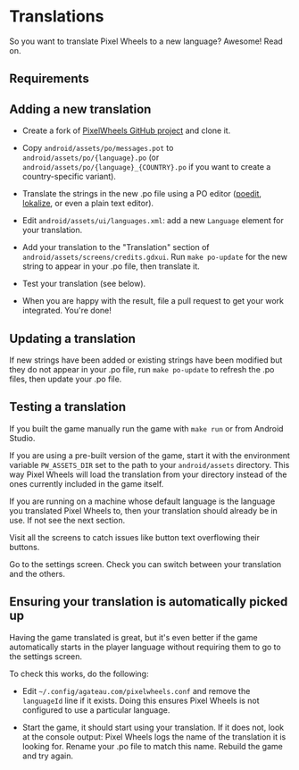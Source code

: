 # Translations

So you want to translate Pixel Wheels to a new language? Awesome! Read on.

## Requirements

## Adding a new translation

- Create a fork of [PixelWheels GitHub project][github] and clone it.

- Copy `android/assets/po/messages.pot` to `android/assets/po/{language}.po` (or `android/assets/po/{language}_{COUNTRY}.po` if you want to create a country-specific variant).

- Translate the strings in the new .po file using a PO editor ([poedit][], [lokalize][], or even a plain text editor).

- Edit `android/assets/ui/languages.xml`: add a new `Language` element for your translation.

- Add your translation to the "Translation" section of `android/assets/screens/credits.gdxui`. Run `make po-update` for the new string to appear in your .po file, then translate it.

- Test your translation (see below).

- When you are happy with the result, file a pull request to get your work integrated. You're done!

[poedit]: https://www.poedit.net/

[lokalize]: https://apps.kde.org/lokalize/

[github]: https://github.com/agateau/pixelwheels

## Updating a translation

If new strings have been added or existing strings have been modified but they do not appear in your .po file, run `make po-update` to refresh the .po files, then update your .po file.

## Testing a translation

If you built the game manually run the game with `make run` or from Android Studio.

If you are using a pre-built version of the game, start it with the environment variable `PW_ASSETS_DIR` set to the path to your `android/assets` directory. This way Pixel Wheels will load the translation from your directory instead of the ones currently included in the game itself.

If you are running on a machine whose default language is the language you translated Pixel Wheels to, then your translation should already be in use. If not see the next section.

Visit all the screens to catch issues like button text overflowing their buttons.

Go to the settings screen. Check you can switch between your translation and the others.

## Ensuring your translation is automatically picked up

Having the game translated is great, but it's even better if the game automatically starts in the player language without requiring them to go to the settings screen.

To check this works, do the following:

- Edit `~/.config/agateau.com/pixelwheels.conf` and remove the `languageId` line if it exists. Doing this ensures Pixel Wheels is not configured to use a particular language.

- Start the game, it should start using your translation. If it does not, look at the console output: Pixel Wheels logs the name of the translation it is looking for. Rename your .po file to match this name. Rebuild the game and try again.
